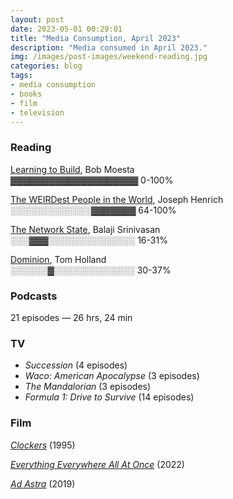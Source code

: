 ```yaml
---
layout: post
date: 2023-05-01 00:29:01
title: "Media Consumption, April 2023"
description: "Media consumed in April 2023."
img: /images/post-images/weekend-reading.jpg
categories: blog
tags:
- media consumption
- books
- film
- television
---
```


### Reading

[Learning to Build](/books/moesta-learning-to-build/ "Learning to Build"), Bob Moesta<br />
▓▓▓▓▓▓▓▓▓▓▓▓▓▓▓▓▓▓▓▓ 0-100%

[The WEIRDest People in the World](/books/henrich-the-weirdest-people-in-the-world/ "The WEIRDest People in the World"), Joseph Henrich<br />
░░░░░░░░░░░░░▓▓▓▓▓▓▓ 64-100%

[The Network State](/books/srinivasan-the-network-state/ "The Network State"), Balaji Srinivasan<br />
░░░▓▓▓░░░░░░░░░░░░░░ 16-31%

[Dominion](/books/holland-dominion/ "Dominion"), Tom Holland<br />
░░░░░░▓░░░░░░░░░░░░░ 30-37%

### Podcasts

21 episodes — 26 hrs, 24 min

### TV

* _Succession_ (4 episodes)
* _Waco: American Apocalypse_ (3 episodes)
* _The Mandalorian_ (3 episodes)
* _Formula 1: Drive to Survive_ (14 episodes)

### Film

_[Clockers](https://letterboxd.com/film/clockers/ "Clockers")_ (1995)

_[Everything Everywhere All At Once](https://letterboxd.com/film/everything-everywhere-all-at-once/ "Everything Everywhere All At Once")_ (2022)

_[Ad Astra](https://letterboxd.com/film/ad-astra-2019/ "Ad Astra")_ (2019)
